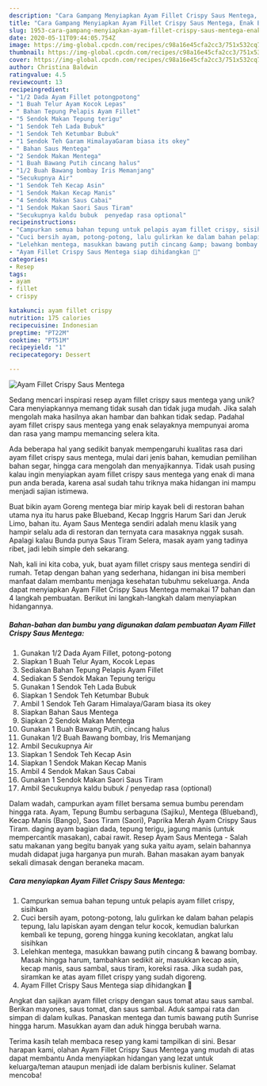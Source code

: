 ```yaml
---
description: "Cara Gampang Menyiapkan Ayam Fillet Crispy Saus Mentega, Enak Banget"
title: "Cara Gampang Menyiapkan Ayam Fillet Crispy Saus Mentega, Enak Banget"
slug: 1953-cara-gampang-menyiapkan-ayam-fillet-crispy-saus-mentega-enak-banget
date: 2020-05-11T09:44:05.754Z
image: https://img-global.cpcdn.com/recipes/c98a16e45cfa2cc3/751x532cq70/ayam-fillet-crispy-saus-mentega-foto-resep-utama.jpg
thumbnail: https://img-global.cpcdn.com/recipes/c98a16e45cfa2cc3/751x532cq70/ayam-fillet-crispy-saus-mentega-foto-resep-utama.jpg
cover: https://img-global.cpcdn.com/recipes/c98a16e45cfa2cc3/751x532cq70/ayam-fillet-crispy-saus-mentega-foto-resep-utama.jpg
author: Christina Baldwin
ratingvalue: 4.5
reviewcount: 13
recipeingredient:
- "1/2 Dada Ayam Fillet potongpotong"
- "1 Buah Telur Ayam Kocok Lepas"
- " Bahan Tepung Pelapis Ayam Fillet"
- "5 Sendok Makan Tepung terigu"
- "1 Sendok Teh Lada Bubuk"
- "1 Sendok Teh Ketumbar Bubuk"
- "1 Sendok Teh Garam HimalayaGaram biasa its okey"
- " Bahan Saus Mentega"
- "2 Sendok Makan Mentega"
- "1 Buah Bawang Putih cincang halus"
- "1/2 Buah Bawang bombay Iris Memanjang"
- "Secukupnya Air"
- "1 Sendok Teh Kecap Asin"
- "1 Sendok Makan Kecap Manis"
- "4 Sendok Makan Saus Cabai"
- "1 Sendok Makan Saori Saus Tiram"
- "Secukupnya kaldu bubuk  penyedap rasa optional"
recipeinstructions:
- "Campurkan semua bahan tepung untuk pelapis ayam fillet crispy, sisihkan"
- "Cuci bersih ayam, potong-potong, lalu gulirkan ke dalam bahan pelapis tepung, lalu lapiskan ayam dengan telur kocok, kemudian balurkan kembali ke tepung, goreng hingga kuning kecoklatan, angkat lalu sisihkan"
- "Lelehkan mentega, masukkan bawang putih cincang &amp; bawang bombay. Masak hingga harum, tambahkan sedikit air, masukkan kecap asin, kecap manis, saus sambal, saus tiram, koreksi rasa. Jika sudah pas, siramkan ke atas ayam fillet crispy yang sudah digoreng."
- "Ayam Fillet Crispy Saus Mentega siap dihidangkan 🙂"
categories:
- Resep
tags:
- ayam
- fillet
- crispy

katakunci: ayam fillet crispy 
nutrition: 175 calories
recipecuisine: Indonesian
preptime: "PT22M"
cooktime: "PT51M"
recipeyield: "1"
recipecategory: Dessert

---
```



![Ayam Fillet Crispy Saus Mentega](https://img-global.cpcdn.com/recipes/c98a16e45cfa2cc3/751x532cq70/ayam-fillet-crispy-saus-mentega-foto-resep-utama.jpg)

Sedang mencari inspirasi resep ayam fillet crispy saus mentega yang unik? Cara menyiapkannya memang tidak susah dan tidak juga mudah. Jika salah mengolah maka hasilnya akan hambar dan bahkan tidak sedap. Padahal ayam fillet crispy saus mentega yang enak selayaknya mempunyai aroma dan rasa yang mampu memancing selera kita.

Ada beberapa hal yang sedikit banyak mempengaruhi kualitas rasa dari ayam fillet crispy saus mentega, mulai dari jenis bahan, kemudian pemilihan bahan segar, hingga cara mengolah dan menyajikannya. Tidak usah pusing kalau ingin menyiapkan ayam fillet crispy saus mentega yang enak di mana pun anda berada, karena asal sudah tahu triknya maka hidangan ini mampu menjadi sajian istimewa.

Buat bikin ayam Goreng mentega biar mirip kayak beli di restoran bahan utama nya itu harus pake Blueband, Kecap Inggris Harum Sari dan Jeruk Limo, bahan itu. Ayam Saus Mentega sendiri adalah menu klasik yang hampir selalu ada di restoran dan ternyata cara masaknya nggak susah. Apalagi kalau Bunda punya Saus Tiram Selera, masak ayam yang tadinya ribet, jadi lebih simple deh sekarang.


Nah, kali ini kita coba, yuk, buat ayam fillet crispy saus mentega sendiri di rumah. Tetap dengan bahan yang sederhana, hidangan ini bisa memberi manfaat dalam membantu menjaga kesehatan tubuhmu sekeluarga. Anda dapat menyiapkan Ayam Fillet Crispy Saus Mentega memakai 17 bahan dan 4 langkah pembuatan. Berikut ini langkah-langkah dalam menyiapkan hidangannya.

<!--inarticleads1-->

##### Bahan-bahan dan bumbu yang digunakan dalam pembuatan Ayam Fillet Crispy Saus Mentega:

1. Gunakan 1/2 Dada Ayam Fillet, potong-potong
1. Siapkan 1 Buah Telur Ayam, Kocok Lepas
1. Sediakan  Bahan Tepung Pelapis Ayam Fillet
1. Sediakan 5 Sendok Makan Tepung terigu
1. Gunakan 1 Sendok Teh Lada Bubuk
1. Siapkan 1 Sendok Teh Ketumbar Bubuk
1. Ambil 1 Sendok Teh Garam Himalaya/Garam biasa its okey
1. Siapkan  Bahan Saus Mentega
1. Siapkan 2 Sendok Makan Mentega
1. Gunakan 1 Buah Bawang Putih, cincang halus
1. Gunakan 1/2 Buah Bawang bombay, Iris Memanjang
1. Ambil Secukupnya Air
1. Siapkan 1 Sendok Teh Kecap Asin
1. Siapkan 1 Sendok Makan Kecap Manis
1. Ambil 4 Sendok Makan Saus Cabai
1. Gunakan 1 Sendok Makan Saori Saus Tiram
1. Ambil Secukupnya kaldu bubuk / penyedap rasa (optional)


Dalam wadah, campurkan ayam fillet bersama semua bumbu perendam hingga rata. Ayam, Tepung Bumbu serbaguna (Sajiku), Mentega (Blueband), Kecap Manis (Bango), Saos Tiram (Saori), Paprika Merah Ayam Crispy Saus Tiram. daging ayam bagian dada, tepung terigu, jagung manis (untuk mempercantik masakan), cabai rawit. Resep Ayam Saus Mentega - Salah satu makanan yang begitu banyak yang suka yaitu ayam, selain bahannya mudah didapat juga harganya pun murah. Bahan masakan ayam banyak sekali dimasak dengan beraneka macam. 

<!--inarticleads2-->

##### Cara menyiapkan Ayam Fillet Crispy Saus Mentega:

1. Campurkan semua bahan tepung untuk pelapis ayam fillet crispy, sisihkan
1. Cuci bersih ayam, potong-potong, lalu gulirkan ke dalam bahan pelapis tepung, lalu lapiskan ayam dengan telur kocok, kemudian balurkan kembali ke tepung, goreng hingga kuning kecoklatan, angkat lalu sisihkan
1. Lelehkan mentega, masukkan bawang putih cincang &amp; bawang bombay. Masak hingga harum, tambahkan sedikit air, masukkan kecap asin, kecap manis, saus sambal, saus tiram, koreksi rasa. Jika sudah pas, siramkan ke atas ayam fillet crispy yang sudah digoreng.
1. Ayam Fillet Crispy Saus Mentega siap dihidangkan 🙂


Angkat dan sajikan ayam fillet crispy dengan saus tomat atau saus sambal. Berikan mayones, saus tomat, dan saus sambal. Aduk sampai rata dan simpan di dalam kulkas. Panaskan mentega dan tumis bawang putih Sunrise hingga harum. Masukkan ayam dan aduk hingga berubah warna. 

Terima kasih telah membaca resep yang kami tampilkan di sini. Besar harapan kami, olahan Ayam Fillet Crispy Saus Mentega yang mudah di atas dapat membantu Anda menyiapkan hidangan yang lezat untuk keluarga/teman ataupun menjadi ide dalam berbisnis kuliner. Selamat mencoba!
